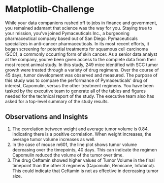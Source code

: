 # Matplotlib-Challenge
While your data companions rushed off to jobs in finance and government, you remained adamant that science was the way for you. Staying true to your mission, you've joined Pymaceuticals Inc., a burgeoning pharmaceutical company based out of San Diego. Pymaceuticals specializes in anti-cancer pharmaceuticals. In its most recent efforts, it began screening for potential treatments for squamous cell carcinoma (SCC), a commonly occurring form of skin cancer.
As a senior data analyst at the company, you've been given access to the complete data from their most recent animal study. In this study, 249 mice identified with SCC tumor growth were treated through a variety of drug regimens. Over the course of 45 days, tumor development was observed and measured. The purpose of this study was to compare the performance of Pymaceuticals' drug of interest, Capomulin, versus the other treatment regimens. You have been tasked by the executive team to generate all of the tables and figures needed for the technical report of the study. The executive team also has asked for a top-level summary of the study results.

## Observations and Insights
1. The correlation between weight and average tumor volume is 0.84, indicating there is a positive correlation. When weight increases, the average tumor volume increases as well.
2. In the case of mouse m601, the line plot shows tumor volume decreasing over the timepoints, 40 days. This can indicate the regimen Capomulin reduced the volume of the tumor over time. 
3. The drug Ceftamin showed higher values of Tumor Volume in the final timepoint than the other 3 regimens (Capomulin, Remicane, Infubinol). This could indicate that Ceftamin is not as effective in decreasing tumor size.
